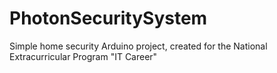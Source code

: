 # PhotonSecuritySystem
Simple home security Arduino project, created for the National Extracurricular Program "IT Career"
